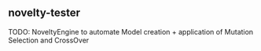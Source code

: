 ## novelty-tester

TODO: NoveltyEngine to automate Model creation + application of Mutation Selection and CrossOver
